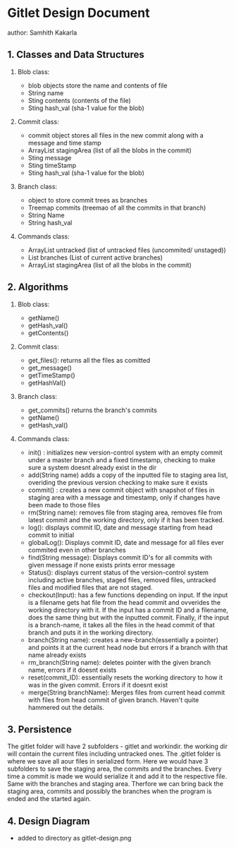# Gitlet Design Document
author: Samhith Kakarla

## 1. Classes and Data Structures
1) Blob class:
    - blob objects store the name and contents of file
    - String name
    - Sting contents (contents of the file)
    - Sting hash_val (sha-1 value for the blob)
   
2) Commit class:
   - commit object stores all files in the new commit along with a message and time stamp
   - ArrayList<Blob> stagingArea (list of all the blobs in the commit)
   - Sting message 
   - Sting timeStamp
   - Sting hash_val (sha-1 value for the blob)

3) Branch class:
   - object to store commit trees as branches
   - Treemap commits (treemao of all the commits in that branch)
   - String Name
   - String hash_val

4) Commands class:
    - ArrayList<blob> untracked (list of untracked files (uncommited/ unstaged))
    - List<Branches> branches (List of current active branches)
    -  ArrayList<Blob> stagingArea (list of all the blobs in the commit)



## 2. Algorithms

1) Blob class:
    - getName()
    - getHash_val()
    - getContents()

2) Commit class:
   - get_files(): returns all the files as comitted
   - get_message()
   - getTimeStamp()
   - getHashVal()

3) Branch class:
    - get_commits() returns the branch's commits
    - getName()
    - getHash_val()

4) Commands class:
    - init() : initializes new version-control system with an empty commit under a master branch and a fixed timestamp, checking to make sure a system doesnt already exist in the dir 
    - add(String name) adds a copy of the inputted file to staging area list, overiding the previous version checking to make sure it exists
    - commit() : creates a new commit object with snapshot of files in staging area with a message and timestamp, only if changes have been made to those files
    - rm(String name): removes file from staging area, removes file from latest commit and the working directory, only if it has been tracked.
    - log(): displays commit ID, date and message starting from head commit to initial
    - globalLog(): Displays commit ID, date and message for all files ever commited even in other branches
    - find(String message): Displays commit ID's for all commits with given message if none exists prints error message
    - Status(): displays current status of the version-control system including active branches, staged files, removed files, untracked files and modified files that are not staged. 
    - checkout(Input): has a few functions depending on input. If the input is a filename gets hat file from the head commit and ovverides the working directory with it. If the input has a commit ID and a filename, does the same thing but with the inputted commit. Finally, if the input is a branch-name, it takes all the files in the head commit of that branch and puts it in the working directory.
    - branch(String name): creates a new-branch(essentially a pointer) and points it at the current head node but errors if a branch with that name already exists
    - rm_branch(String name): deletes pointer with the given branch name, errors if it doesnt exists
    - reset(commit_ID): essentially resets the working directory to how it was in the given commit. Errors if it doesnt exist
    - merge(String branchName): Merges files from current head commit with files from head commit of given branch. Haven't quite hammered out the details.


## 3. Persistence

The gitlet folder will have 2 subfolders - gitlet and workindir. the working dir will contain the current files including untracked ones. The .gitlet folder is where we save all aour files in serialized form. Here we would have 3 subfolders to save the staging area, the commits and the branches. Every time a commit is made we would serialize it and add it to the respective file. Same with the branches and staging area. Therfore we can bring back the staging area, commits and possibly the branches when the program is ended and the started again.

## 4. Design Diagram
- added to directory as gitlet-design.png

